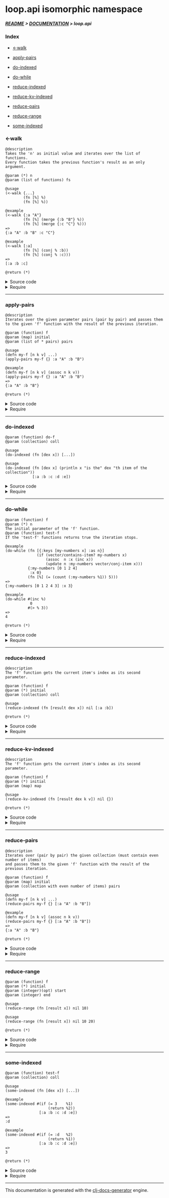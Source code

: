 
# loop.api isomorphic namespace

##### [README](../../../README.md) > [DOCUMENTATION](../../COVER.md) > loop.api

### Index

- [<-walk](#-walk)

- [apply-pairs](#apply-pairs)

- [do-indexed](#do-indexed)

- [do-while](#do-while)

- [reduce-indexed](#reduce-indexed)

- [reduce-kv-indexed](#reduce-kv-indexed)

- [reduce-pairs](#reduce-pairs)

- [reduce-range](#reduce-range)

- [some-indexed](#some-indexed)

### <-walk

```
@description
Takes the 'n' as initial value and iterates over the list of functions.
Every function takes the previous function's result as an only argument.
```

```
@param (*) n
@param (list of functions) fs
```

```
@usage
(<-walk {...}
        (fn [%] %)
        (fn [%] %))
```

```
@example
(<-walk {:a "A"}
        (fn [%] (merge {:b "B"} %))
        (fn [%] (merge {:c "C"} %)))
=>
{:a "A" :b "B" :c "C"}
```

```
@example
(<-walk [:a]
        (fn [%] (conj % :b))
        (fn [%] (conj % :c)))
=>
[:a :b :c]
```

```
@return (*)
```

<details>
<summary>Source code</summary>

```
(defn <-walk
  [n & fs]
  (letfn [(f [result f] (f result))]
         (reduce f n fs)))
```

</details>

<details>
<summary>Require</summary>

```
(ns my-namespace (:require [loop.api :refer [<-walk]]))

(loop.api/<-walk ...)
(<-walk          ...)
```

</details>

---

### apply-pairs

```
@description
Iterates over the given parameter pairs (pair by pair) and passes them
to the given 'f' function with the result of the previous iteration.
```

```
@param (function) f
@param (map) initial
@param (list of * pairs) pairs
```

```
@usage
(defn my-f [n k v] ...)
(apply-pairs my-f {} :a "A" :b "B")
```

```
@example
(defn my-f [n k v] (assoc n k v))
(apply-pairs my-f {} :a "A" :b "B")
=>
{:a "A" :b "B"}
```

```
@return (*)
```

<details>
<summary>Source code</summary>

```
(defn apply-pairs
  [f initial & pairs]
  (reduce-pairs f initial pairs))
```

</details>

<details>
<summary>Require</summary>

```
(ns my-namespace (:require [loop.api :refer [apply-pairs]]))

(loop.api/apply-pairs ...)
(apply-pairs          ...)
```

</details>

---

### do-indexed

```
@param (function) do-f
@param (collection) coll
```

```
@usage
(do-indexed (fn [dex x]) [...])
```

```
@usage
(do-indexed (fn [dex x] (println x "is the" dex "th item of the collection"))
            [:a :b :c :d :e])
```

<details>
<summary>Source code</summary>

```
(defn do-indexed
  [do-f coll]
  (letfn [(f [dex x]
             (do-f dex x)
             (inc  dex))]
         (reduce f 0 coll)
         (return nil)))
```

</details>

<details>
<summary>Require</summary>

```
(ns my-namespace (:require [loop.api :refer [do-indexed]]))

(loop.api/do-indexed ...)
(do-indexed          ...)
```

</details>

---

### do-while

```
@param (function) f
@param (*) n
The initial parameter of the 'f' function.
@param (function) test-f
If the 'test-f' functions returns true the iteration stops.
```

```
@example
(do-while (fn [{:keys [my-numbers x] :as n}]
              (if (vector/contains-item? my-numbers x)
                  (assoc  n :x (inc x))
                  (update n :my-numbers vector/conj-item x)))
          {:my-numbers [0 1 2 4]
           :x 0}
          (fn [%] (= (count (:my-numbers %1)) 5)))
=>
{:my-numbers [0 1 2 4 3] :x 3}
```

```
@example
(do-while #(inc %)
           0
          #(> % 3))
=>
4
```

```
@return (*)
```

<details>
<summary>Source code</summary>

```
(defn do-while
  [f n test-f]
  (let [result (f n)]
       (if (test-f     result)
           (return     result)
           (do-while f result test-f))))
```

</details>

<details>
<summary>Require</summary>

```
(ns my-namespace (:require [loop.api :refer [do-while]]))

(loop.api/do-while ...)
(do-while          ...)
```

</details>

---

### reduce-indexed

```
@description
The 'f' function gets the current item's index as its second parameter.
```

```
@param (function) f
@param (*) initial
@param (collection) coll
```

```
@usage
(reduce-indexed (fn [result dex x]) nil [:a :b])
```

```
@return (*)
```

<details>
<summary>Source code</summary>

```
(defn reduce-indexed
  [f initial coll]
  (reduce-kv f initial coll))
```

</details>

<details>
<summary>Require</summary>

```
(ns my-namespace (:require [loop.api :refer [reduce-indexed]]))

(loop.api/reduce-indexed ...)
(reduce-indexed          ...)
```

</details>

---

### reduce-kv-indexed

```
@description
The 'f' function gets the current item's index as its second parameter.
```

```
@param (function) f
@param (*) initial
@param (map) map
```

```
@usage
(reduce-kv-indexed (fn [result dex k v]) nil {})
```

```
@return (*)
```

<details>
<summary>Source code</summary>

```
(defn reduce-kv-indexed
  [f initial map]
  (letfn [(fi [[result dex] k v]
              [(f result dex k v)
               (inc dex)])]
         (first (reduce-kv fi [initial 0] map))))
```

</details>

<details>
<summary>Require</summary>

```
(ns my-namespace (:require [loop.api :refer [reduce-kv-indexed]]))

(loop.api/reduce-kv-indexed ...)
(reduce-kv-indexed          ...)
```

</details>

---

### reduce-pairs

```
@description
Iterates over (pair by pair) the given collection (must contain even number of items)
and passes them to the given 'f' function with the result of the previous iteration.
```

```
@param (function) f
@param (map) initial
@param (collection with even number of items) pairs
```

```
@usage
(defn my-f [n k v] ...)
(reduce-pairs my-f {} [:a "A" :b "B"])
```

```
@example
(defn my-f [n k v] (assoc n k v))
(reduce-pairs my-f {} [:a "A" :b "B"])
=>
{:a "A" :b "B"}
```

```
@return (*)
```

<details>
<summary>Source code</summary>

```
(defn reduce-pairs
  [f initial pairs]
  (let [pairs-count (count pairs)]
       (letfn [(fi [result lap] (let [cursor (* lap 2)]
                                     (if (> cursor pairs-count) result
                                         (let [a (nth pairs (- cursor 2))
                                               b (nth pairs (- cursor 1))]
                                              (fi (f result a b)
                                                  (inc lap))))))]

              (cond (-> pairs-count (< 2)) initial
                    (-> pairs-count odd?)  initial
                    :recursion (fi initial 1)))))
```

</details>

<details>
<summary>Require</summary>

```
(ns my-namespace (:require [loop.api :refer [reduce-pairs]]))

(loop.api/reduce-pairs ...)
(reduce-pairs          ...)
```

</details>

---

### reduce-range

```
@param (function) f
@param (*) initial
@param (integer)(opt) start
@param (integer) end
```

```
@usage
(reduce-range (fn [result x]) nil 10)
```

```
@usage
(reduce-range (fn [result x]) nil 10 20)
```

```
@return (*)
```

<details>
<summary>Source code</summary>

```
(defn reduce-range
  ([f initial end]
   (reduce f initial (range end)))

  ([f initial start end]
   (reduce f initial (range start end))))
```

</details>

<details>
<summary>Require</summary>

```
(ns my-namespace (:require [loop.api :refer [reduce-range]]))

(loop.api/reduce-range ...)
(reduce-range          ...)
```

</details>

---

### some-indexed

```
@param (function) test-f
@param (collection) coll
```

```
@usage
(some-indexed (fn [dex x]) [...])
```

```
@example
(some-indexed #(if (= 3    %1)
                   (return %2))
               [:a :b :c :d :e])
=>
:d
```

```
@example
(some-indexed #(if (= :d   %2)
                   (return %1))
               [:a :b :c :d :e])
=>
3
```

```
@return (*)
```

<details>
<summary>Source code</summary>

```
(defn some-indexed
  [test-f coll]
  (letfn [(fi [test-f coll dex]
              (if-let [result (test-f dex (get coll dex))]
                      (return result)
                      (when-not (= dex (-> coll count dec))
                                (fi test-f coll (inc dex)))))]
         (fi test-f coll 0)))
```

</details>

<details>
<summary>Require</summary>

```
(ns my-namespace (:require [loop.api :refer [some-indexed]]))

(loop.api/some-indexed ...)
(some-indexed          ...)
```

</details>

---

This documentation is generated with the [clj-docs-generator](https://github.com/bithandshake/clj-docs-generator) engine.


